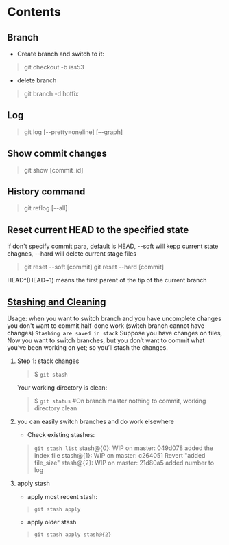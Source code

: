 # Contents

## Branch

- Create branch and switch to it:
> git checkout -b iss53

- delete branch
> git branch -d hotfix

## Log

> git log [--pretty=oneline] [–-graph]

## Show commit changes

> git show [commit_id]

## History command

> git reflog [--all]

## Reset current HEAD to the specified state

if don't specify commit para, default is HEAD, --soft will kepp current state chagnes, --hard will delete current stage files
> git reset --soft [commit]
> git reset --hard [commit]

HEAD^(HEAD~1) means the first parent of the tip of the current branch

## [Stashing and Cleaning](https://git-scm.com/book/en/v2/Git-Tools-Stashing-and-Cleaning#_git_stashing)

Usage: when you want to switch branch and you have uncomplete changes
    you don't want to commit half-done work (switch branch cannot have changes)
`Stashing are saved in stack`
Suppose you have changes on files, Now you want to switch branches, but you don’t want to commit what you’ve been working on yet; so you’ll stash the changes.

1. Step 1: stack changes
    > $ `git stash`

    Your working directory is clean:
    > $ `git status` #On branch master nothing to commit, working directory clean

1. you can easily switch branches and do work elsewhere
    - Check existing stashes:
    > `git stash list`
    > stash@{0}: WIP on master: 049d078 added the index file
    > stash@{1}: WIP on master: c264051 Revert "added file_size"
    > stash@{2}: WIP on master: 21d80a5 added number to log

1. apply stash
    - apply most recent stash:
    > `git stash apply`

    - apply older stash
    > `git stash apply stash@{2}`